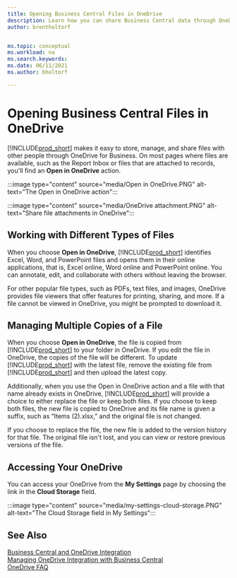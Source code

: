 ```yaml
---
title: Opening Business Central Files in OneDrive
description: Learn how you can share Business Central data through OneDrive for Business. 
author: brentholtorf


ms.topic: conceptual
ms.workload: na
ms.search.keywords:
ms.date: 06/11/2021
ms.author: bholtorf

---
```

# Opening Business Central Files in OneDrive
[!INCLUDE[prod_short](includes/prod_short.md)] makes it easy to store, manage, and share files with other people through OneDrive for Business. On most pages where files are available, such as the Report Inbox or files that are attached to records, you'll find an **Open in OneDrive** action.

:::image type="content" source="media/Open in OneDrive.PNG" alt-text="The Open in OneDrive action":::

 
:::image type="content" source="media/OneDrive attachment.PNG" alt-text="Share file attachments in OneDrive":::

## Working with Different Types of Files
When you choose **Open in OneDrive**, [!INCLUDE[prod_short](includes/prod_short.md)] identifies Excel, Word, and PowerPoint files and opens them in their online applications, that is, Excel online, Word online and PowerPoint online. You can annotate, edit, and collaborate with others without leaving the browser. 

For other popular file types, such as PDFs, text files, and images, OneDrive provides file viewers that offer features for printing, sharing, and more. If a file cannot be viewed in OneDrive, you might be prompted to download it. 

## Managing Multiple Copies of a File
When you choose **Open in OneDrive**, the file is copied from [!INCLUDE[prod_short](includes/prod_short.md)] to your folder in OneDrive. If you edit the file in OneDrive, the copies of the file will be different. To update [!INCLUDE[prod_short](includes/prod_short.md)] with the latest file, remove the existing file from [!INCLUDE[prod_short](includes/prod_short.md)] and then upload the latest copy.

Additionally, when you use the Open in OneDrive action and a file with that name already exists in OneDrive, [!INCLUDE[prod_short](includes/prod_short.md)] will provide a choice to either replace the file or keep both files. If you choose to keep both files, the new file is copied to OneDrive and its file name is given a suffix, such as “Items (2).xlsx,” and the original file is not changed. 

If you choose to replace the file, the new file is added to the version history for that file. The original file isn't lost, and you can view or restore previous versions of the file. 

## Accessing Your OneDrive
You can access your OneDrive from the **My Settings** page by choosing the link in the **Cloud Storage** field.

:::image type="content" source="media/my-settings-cloud-storage.PNG" alt-text="The Cloud Storage field in My Settings":::

<!--## Extending the Connection to OneDrive
You can create an extension and connect it to... For more information, see...-->

## See Also
[Business Central and OneDrive Integration](across-onedrive-overview.md)  
[Managing OneDrive Integration with Business Central](admin-onedrive-integration.md)  
[OneDrive FAQ](admin-onedrive-faq.md)